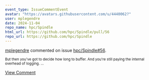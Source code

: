 ```yaml
---
event_type: IssueCommentEvent
avatar: "https://avatars.githubusercontent.com/u/4440062?"
user: mplegendre
date: 2024-11-04
repo_name: hpc/Spindle
html_url: https://github.com/hpc/Spindle/pull/56
repo_url: https://github.com/hpc/Spindle
---
```


<a href='https://github.com/mplegendre' target='_blank'>mplegendre</a> commented on issue <a href='https://github.com/hpc/Spindle/pull/56' target='_blank'>hpc/Spindle#56</a>.

<small>But then you've got to decide how long to buffer. And you're still paying the internal overhead of logging....</small>

<a href='https://github.com/hpc/Spindle/pull/56' target='_blank'>View Comment</a>